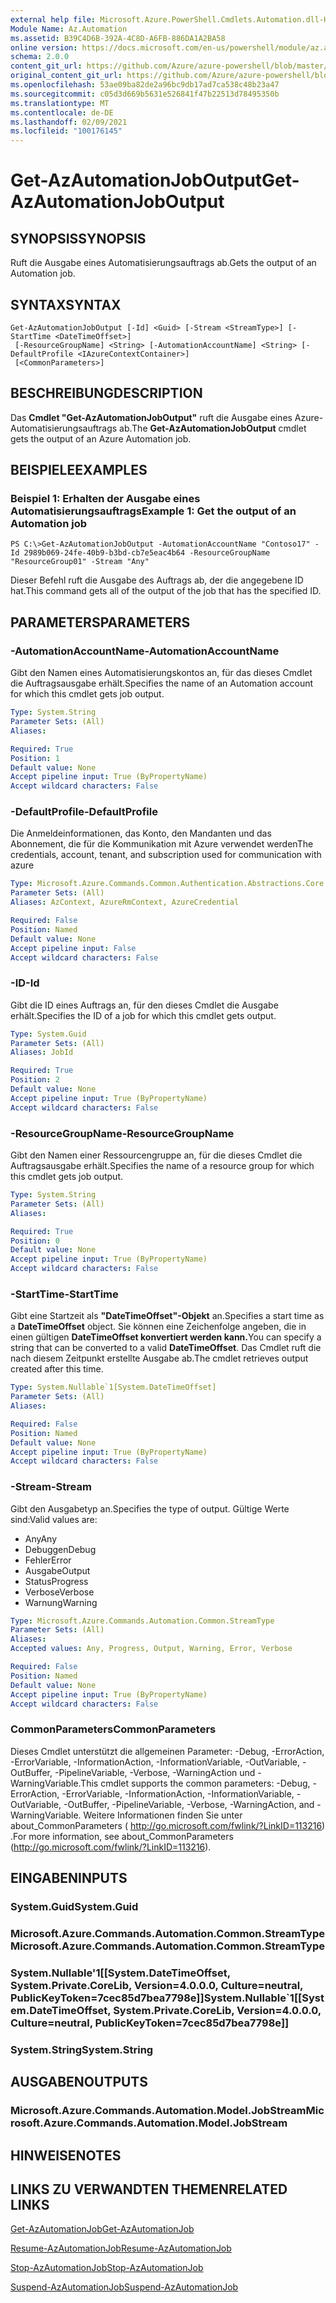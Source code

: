 ```yaml
---
external help file: Microsoft.Azure.PowerShell.Cmdlets.Automation.dll-Help.xml
Module Name: Az.Automation
ms.assetid: B39C4D6B-392A-4C8D-A6FB-886DA1A2BA58
online version: https://docs.microsoft.com/en-us/powershell/module/az.automation/get-azautomationjoboutput
schema: 2.0.0
content_git_url: https://github.com/Azure/azure-powershell/blob/master/src/Automation/Automation/help/Get-AzAutomationJobOutput.md
original_content_git_url: https://github.com/Azure/azure-powershell/blob/master/src/Automation/Automation/help/Get-AzAutomationJobOutput.md
ms.openlocfilehash: 53ae09ba82de2a96bc9db17ad7ca538c48b23a47
ms.sourcegitcommit: c05d3d669b5631e526841f47b22513d78495350b
ms.translationtype: MT
ms.contentlocale: de-DE
ms.lasthandoff: 02/09/2021
ms.locfileid: "100176145"
---
```

# <span data-ttu-id="d5015-101">Get-AzAutomationJobOutput</span><span class="sxs-lookup"><span data-stu-id="d5015-101">Get-AzAutomationJobOutput</span></span>

## <span data-ttu-id="d5015-102">SYNOPSIS</span><span class="sxs-lookup"><span data-stu-id="d5015-102">SYNOPSIS</span></span>
<span data-ttu-id="d5015-103">Ruft die Ausgabe eines Automatisierungsauftrags ab.</span><span class="sxs-lookup"><span data-stu-id="d5015-103">Gets the output of an Automation job.</span></span>

## <span data-ttu-id="d5015-104">SYNTAX</span><span class="sxs-lookup"><span data-stu-id="d5015-104">SYNTAX</span></span>

```
Get-AzAutomationJobOutput [-Id] <Guid> [-Stream <StreamType>] [-StartTime <DateTimeOffset>]
 [-ResourceGroupName] <String> [-AutomationAccountName] <String> [-DefaultProfile <IAzureContextContainer>]
 [<CommonParameters>]
```

## <span data-ttu-id="d5015-105">BESCHREIBUNG</span><span class="sxs-lookup"><span data-stu-id="d5015-105">DESCRIPTION</span></span>
<span data-ttu-id="d5015-106">Das **Cmdlet "Get-AzAutomationJobOutput"** ruft die Ausgabe eines Azure-Automatisierungsauftrags ab.</span><span class="sxs-lookup"><span data-stu-id="d5015-106">The **Get-AzAutomationJobOutput** cmdlet gets the output of an Azure Automation job.</span></span>

## <span data-ttu-id="d5015-107">BEISPIELE</span><span class="sxs-lookup"><span data-stu-id="d5015-107">EXAMPLES</span></span>

### <span data-ttu-id="d5015-108">Beispiel 1: Erhalten der Ausgabe eines Automatisierungsauftrags</span><span class="sxs-lookup"><span data-stu-id="d5015-108">Example 1: Get the output of an Automation job</span></span>
```
PS C:\>Get-AzAutomationJobOutput -AutomationAccountName "Contoso17" -Id 2989b069-24fe-40b9-b3bd-cb7e5eac4b64 -ResourceGroupName "ResourceGroup01" -Stream "Any"
```

<span data-ttu-id="d5015-109">Dieser Befehl ruft die Ausgabe des Auftrags ab, der die angegebene ID hat.</span><span class="sxs-lookup"><span data-stu-id="d5015-109">This command gets all of the output of the job that has the specified ID.</span></span>

## <span data-ttu-id="d5015-110">PARAMETERS</span><span class="sxs-lookup"><span data-stu-id="d5015-110">PARAMETERS</span></span>

### <span data-ttu-id="d5015-111">-AutomationAccountName</span><span class="sxs-lookup"><span data-stu-id="d5015-111">-AutomationAccountName</span></span>
<span data-ttu-id="d5015-112">Gibt den Namen eines Automatisierungskontos an, für das dieses Cmdlet die Auftragsausgabe erhält.</span><span class="sxs-lookup"><span data-stu-id="d5015-112">Specifies the name of an Automation account for which this cmdlet gets job output.</span></span>

```yaml
Type: System.String
Parameter Sets: (All)
Aliases:

Required: True
Position: 1
Default value: None
Accept pipeline input: True (ByPropertyName)
Accept wildcard characters: False
```

### <span data-ttu-id="d5015-113">-DefaultProfile</span><span class="sxs-lookup"><span data-stu-id="d5015-113">-DefaultProfile</span></span>
<span data-ttu-id="d5015-114">Die Anmeldeinformationen, das Konto, den Mandanten und das Abonnement, die für die Kommunikation mit Azure verwendet werden</span><span class="sxs-lookup"><span data-stu-id="d5015-114">The credentials, account, tenant, and subscription used for communication with azure</span></span>

```yaml
Type: Microsoft.Azure.Commands.Common.Authentication.Abstractions.Core.IAzureContextContainer
Parameter Sets: (All)
Aliases: AzContext, AzureRmContext, AzureCredential

Required: False
Position: Named
Default value: None
Accept pipeline input: False
Accept wildcard characters: False
```

### <span data-ttu-id="d5015-115">-ID</span><span class="sxs-lookup"><span data-stu-id="d5015-115">-Id</span></span>
<span data-ttu-id="d5015-116">Gibt die ID eines Auftrags an, für den dieses Cmdlet die Ausgabe erhält.</span><span class="sxs-lookup"><span data-stu-id="d5015-116">Specifies the ID of a job for which this cmdlet gets output.</span></span>

```yaml
Type: System.Guid
Parameter Sets: (All)
Aliases: JobId

Required: True
Position: 2
Default value: None
Accept pipeline input: True (ByPropertyName)
Accept wildcard characters: False
```

### <span data-ttu-id="d5015-117">-ResourceGroupName</span><span class="sxs-lookup"><span data-stu-id="d5015-117">-ResourceGroupName</span></span>
<span data-ttu-id="d5015-118">Gibt den Namen einer Ressourcengruppe an, für die dieses Cmdlet die Auftragsausgabe erhält.</span><span class="sxs-lookup"><span data-stu-id="d5015-118">Specifies the name of a resource group for which this cmdlet gets job output.</span></span>

```yaml
Type: System.String
Parameter Sets: (All)
Aliases:

Required: True
Position: 0
Default value: None
Accept pipeline input: True (ByPropertyName)
Accept wildcard characters: False
```

### <span data-ttu-id="d5015-119">-StartTime</span><span class="sxs-lookup"><span data-stu-id="d5015-119">-StartTime</span></span>
<span data-ttu-id="d5015-120">Gibt eine Startzeit als **"DateTimeOffset"-Objekt** an.</span><span class="sxs-lookup"><span data-stu-id="d5015-120">Specifies a start time as a **DateTimeOffset** object.</span></span>
<span data-ttu-id="d5015-121">Sie können eine Zeichenfolge angeben, die in einen gültigen **DateTimeOffset konvertiert werden kann.**</span><span class="sxs-lookup"><span data-stu-id="d5015-121">You can specify a string that can be converted to a valid **DateTimeOffset**.</span></span>
<span data-ttu-id="d5015-122">Das Cmdlet ruft die nach diesem Zeitpunkt erstellte Ausgabe ab.</span><span class="sxs-lookup"><span data-stu-id="d5015-122">The cmdlet retrieves output created after this time.</span></span>

```yaml
Type: System.Nullable`1[System.DateTimeOffset]
Parameter Sets: (All)
Aliases:

Required: False
Position: Named
Default value: None
Accept pipeline input: True (ByPropertyName)
Accept wildcard characters: False
```

### <span data-ttu-id="d5015-123">-Stream</span><span class="sxs-lookup"><span data-stu-id="d5015-123">-Stream</span></span>
<span data-ttu-id="d5015-124">Gibt den Ausgabetyp an.</span><span class="sxs-lookup"><span data-stu-id="d5015-124">Specifies the type of output.</span></span>
<span data-ttu-id="d5015-125">Gültige Werte sind:</span><span class="sxs-lookup"><span data-stu-id="d5015-125">Valid values are:</span></span> 
- <span data-ttu-id="d5015-126">Any</span><span class="sxs-lookup"><span data-stu-id="d5015-126">Any</span></span>
- <span data-ttu-id="d5015-127">Debuggen</span><span class="sxs-lookup"><span data-stu-id="d5015-127">Debug</span></span>
- <span data-ttu-id="d5015-128">Fehler</span><span class="sxs-lookup"><span data-stu-id="d5015-128">Error</span></span>
- <span data-ttu-id="d5015-129">Ausgabe</span><span class="sxs-lookup"><span data-stu-id="d5015-129">Output</span></span>
- <span data-ttu-id="d5015-130">Status</span><span class="sxs-lookup"><span data-stu-id="d5015-130">Progress</span></span>
- <span data-ttu-id="d5015-131">Verbose</span><span class="sxs-lookup"><span data-stu-id="d5015-131">Verbose</span></span>
- <span data-ttu-id="d5015-132">Warnung</span><span class="sxs-lookup"><span data-stu-id="d5015-132">Warning</span></span>

```yaml
Type: Microsoft.Azure.Commands.Automation.Common.StreamType
Parameter Sets: (All)
Aliases:
Accepted values: Any, Progress, Output, Warning, Error, Verbose

Required: False
Position: Named
Default value: None
Accept pipeline input: True (ByPropertyName)
Accept wildcard characters: False
```

### <span data-ttu-id="d5015-133">CommonParameters</span><span class="sxs-lookup"><span data-stu-id="d5015-133">CommonParameters</span></span>
<span data-ttu-id="d5015-134">Dieses Cmdlet unterstützt die allgemeinen Parameter: -Debug, -ErrorAction, -ErrorVariable, -InformationAction, -InformationVariable, -OutVariable, -OutBuffer, -PipelineVariable, -Verbose, -WarningAction und -WarningVariable.</span><span class="sxs-lookup"><span data-stu-id="d5015-134">This cmdlet supports the common parameters: -Debug, -ErrorAction, -ErrorVariable, -InformationAction, -InformationVariable, -OutVariable, -OutBuffer, -PipelineVariable, -Verbose, -WarningAction, and -WarningVariable.</span></span> <span data-ttu-id="d5015-135">Weitere Informationen finden Sie unter about_CommonParameters ( http://go.microsoft.com/fwlink/?LinkID=113216) .</span><span class="sxs-lookup"><span data-stu-id="d5015-135">For more information, see about_CommonParameters (http://go.microsoft.com/fwlink/?LinkID=113216).</span></span>

## <span data-ttu-id="d5015-136">EINGABEN</span><span class="sxs-lookup"><span data-stu-id="d5015-136">INPUTS</span></span>

### <span data-ttu-id="d5015-137">System.Guid</span><span class="sxs-lookup"><span data-stu-id="d5015-137">System.Guid</span></span>

### <span data-ttu-id="d5015-138">Microsoft.Azure.Commands.Automation.Common.StreamType</span><span class="sxs-lookup"><span data-stu-id="d5015-138">Microsoft.Azure.Commands.Automation.Common.StreamType</span></span>

### <span data-ttu-id="d5015-139">System.Nullable'1[[System.DateTimeOffset, System.Private.CoreLib, Version=4.0.0.0, Culture=neutral, PublicKeyToken=7cec85d7bea7798e]]</span><span class="sxs-lookup"><span data-stu-id="d5015-139">System.Nullable\`1[[System.DateTimeOffset, System.Private.CoreLib, Version=4.0.0.0, Culture=neutral, PublicKeyToken=7cec85d7bea7798e]]</span></span>

### <span data-ttu-id="d5015-140">System.String</span><span class="sxs-lookup"><span data-stu-id="d5015-140">System.String</span></span>

## <span data-ttu-id="d5015-141">AUSGABEN</span><span class="sxs-lookup"><span data-stu-id="d5015-141">OUTPUTS</span></span>

### <span data-ttu-id="d5015-142">Microsoft.Azure.Commands.Automation.Model.JobStream</span><span class="sxs-lookup"><span data-stu-id="d5015-142">Microsoft.Azure.Commands.Automation.Model.JobStream</span></span>

## <span data-ttu-id="d5015-143">HINWEISE</span><span class="sxs-lookup"><span data-stu-id="d5015-143">NOTES</span></span>

## <span data-ttu-id="d5015-144">LINKS ZU VERWANDTEN THEMEN</span><span class="sxs-lookup"><span data-stu-id="d5015-144">RELATED LINKS</span></span>

[<span data-ttu-id="d5015-145">Get-AzAutomationJob</span><span class="sxs-lookup"><span data-stu-id="d5015-145">Get-AzAutomationJob</span></span>](./Get-AzAutomationJob.md)

[<span data-ttu-id="d5015-146">Resume-AzAutomationJob</span><span class="sxs-lookup"><span data-stu-id="d5015-146">Resume-AzAutomationJob</span></span>](./Resume-AzAutomationJob.md)

[<span data-ttu-id="d5015-147">Stop-AzAutomationJob</span><span class="sxs-lookup"><span data-stu-id="d5015-147">Stop-AzAutomationJob</span></span>](./Stop-AzAutomationJob.md)

[<span data-ttu-id="d5015-148">Suspend-AzAutomationJob</span><span class="sxs-lookup"><span data-stu-id="d5015-148">Suspend-AzAutomationJob</span></span>](./Suspend-AzAutomationJob.md)


